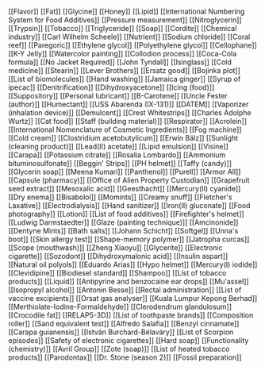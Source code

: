 [[Flavor]]
[[Fat]]
[[Glycine]]
[[Honey]]
[[Lipid]]
[[International Numbering System for Food Additives]]
[[Pressure measurement]]
[[Nitroglycerin]]
[[Trypsin]]
[[Tobacco]]
[[Triglyceride]]
[[Soap]]
[[Cordite]]
[[Chemical industry]]
[[Carl Wilhelm Scheele]]
[[Nutrient]]
[[Sodium chloride]]
[[Coral reef]]
[[Paregoric]]
[[Ethylene glycol]]
[[Polyethylene glycol]]
[[Cellophane]]
[[K-Y Jelly]]
[[Watercolor painting]]
[[Collodion process]]
[[Coca-Cola formula]]
[[No Jacket Required]]
[[John Tyndall]]
[[Isinglass]]
[[Cold medicine]]
[[Stearin]]
[[Lever Brothers]]
[[Ersatz good]]
[[Bojinka plot]]
[[List of biomolecules]]
[[Hand washing]]
[[Jamaica ginger]]
[[Syrup of ipecac]]
[[Denitrification]]
[[Dihydroxyacetone]]
[[Icing (food)]]
[[Suppository]]
[[Personal lubricant]]
[[Β-Carotene]]
[[Uncle Fester (author)]]
[[Humectant]]
[[USS Abarenda (IX-131)]]
[[DATEM]]
[[Vaporizer (inhalation device)]]
[[Demulcent]]
[[Crest Whitestrips]]
[[Charles Adolphe Wurtz]]
[[Cat food]]
[[Staff (building material)]]
[[Respirator]]
[[Acrolein]]
[[International Nomenclature of Cosmetic Ingredients]]
[[Fog machine]]
[[Cold cream]]
[[Clostridium acetobutylicum]]
[[Erwin Bälz]]
[[Sunlight (cleaning product)]]
[[Lead(II) acetate]]
[[Lipid emulsion]]
[[Visine]]
[[Carapa]]
[[Potassium citrate]]
[[Rosalia Lombardo]]
[[Ammonium bituminosulfonate]]
[[Beggin' Strips]]
[[PH helmet]]
[[Taffy (candy)]]
[[Glycerin soap]]
[[Meena Kumari]]
[[Panthenol]]
[[Purell]]
[[Armor All]]
[[Capsule (pharmacy)]]
[[Office of Alien Property Custodian]]
[[Grapefruit seed extract]]
[[Mesoxalic acid]]
[[Geesthacht]]
[[Mercury(II) cyanide]]
[[Dry enema]]
[[Bisabolol]]
[[Momints]]
[[Creamy snuff]]
[[Fletcher's Laxative]]
[[Electrodialysis]]
[[Hand sanitizer]]
[[Iron(II) gluconate]]
[[Food photography]]
[[Lotion]]
[[List of food additives]]
[[Firefighter's helmet]]
[[Ludwig Darmstaedter]]
[[Glaze (painting technique)]]
[[Amcinonide]]
[[Dentyne Mints]]
[[Bath salts]]
[[Johann Schicht]]
[[Softgel]]
[[Unna's boot]]
[[Skin allergy test]]
[[Shape-memory polymer]]
[[Jatropha curcas]]
[[Scope (mouthwash)]]
[[Zheng Xiaoyu]]
[[Glycerite]]
[[Electronic cigarette]]
[[Sozodont]]
[[Dihydroxymalonic acid]]
[[Insulin aspart]]
[[Natural oil polyols]]
[[Eduardo Arias]]
[[Hypo helmet]]
[[Mercury(I) iodide]]
[[Clevidipine]]
[[Biodiesel standard]]
[[Shampoo]]
[[List of tobacco products]]
[[Liquid]]
[[Antipyrine and benzocaine ear drops]]
[[Muʽassel]]
[[Isopropyl alcohol]]
[[Antonin Besse]]
[[Rectal administration]]
[[List of vaccine excipients]]
[[Orsat gas analyser]]
[[Kuala Lumpur Kepong Berhad]]
[[Merthiolate-Iodine-Formaldehyde]]
[[Clerodendrum glandulosum]]
[[Crocodile fat]]
[[RELAP5-3D]]
[[List of toothpaste brands]]
[[Composition roller]]
[[Sand equivalent test]]
[[Alfredo Salafia]]
[[Benzyl cinnamate]]
[[Carapa guianensis]]
[[István Burchard-Bélaváry]]
[[List of Scorpion episodes]]
[[Safety of electronic cigarettes]]
[[Hard soap]]
[[Functionality (chemistry)]]
[[Avril Group]]
[[Zote (soap)]]
[[List of heated tobacco products]]
[[Parodontax]]
[[Dr. Stone (season 2)]]
[[Fossil preparation]]
